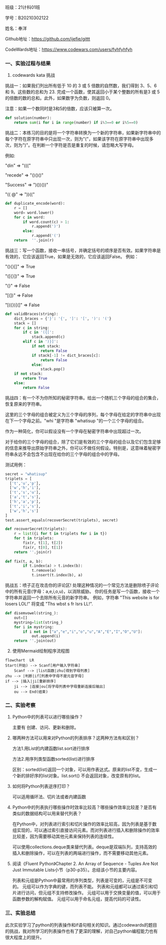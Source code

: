 班级：21计科01班


学号：B20210302122


姓名：奉洋


Github地址：https://github.com/ijefie/gittt


CodeWards地址：https://www.codewars.com/users/fyhfyhfyh


### 一、实验过程与结果
1. codewards kata 挑战

挑战一：如果我们列出所有低于 10 的 3 或 5 倍数的自然数，我们得到 3、5、6 和 9。这些数的总和为 23. 完成一个函数，使其返回小于某个整数的所有是3 或 5 的倍数的数的总和。此外，如果数字为负数，则返回 0。

注意：如果一个数同时是3和5的倍数，应该只被算一次。
```python
def solution(number):
    return sum(i for i in range(number) if i%3==0 or i%5==0)
```

挑战二：本练习的目的是将一个字符串转换为一个新的字符串，如果新字符串中的每个字符在原字符串中只出现一次，则为"("，如果该字符在原字符串中出现多次，则为")"。在判断一个字符是否是重复的时候，请忽略大写字母。

例如:

"din"      =>  "((("

"recede"   =>  "()()()"

"Success"  =>  ")())())"

"(( @"     =>  "))(("
```python
def duplicate_encode(word):
    r = []
    word= word.lower()
    for c in word:
        if word.count(c) > 1:
            r.append(')')
        else:
            r.append('(')
    return  ''.join(r)
```

挑战三：写一个函数，接收一串括号，并确定括号的顺序是否有效。如果字符串是有效的，它应该返回True，如果是无效的，它应该返回False。 例如：

"(){}[]" => True 

"([{}])" => True

 "(}" => False

 "[(])" => False 

"[({})](]" => False
```python
def validBraces(string):
    dict_braces = {'}': '{', ']': '[', ')': '('}
    stack = []
    for c in string:
        if c in '({[':
            stack.append(c)
        elif c in ')}]':
            if not stack:
                return False
            if stack[-1] != dict_braces[c]:
                return False
            else:
                stack.pop()
    if not stack:
        return True
    else:
        return False
```

挑战四：有一个不为你所知的秘密字符串。给出一个随机三个字母的组合的集合，恢复原来的字符串。

这里的三个字母的组合被定义为三个字母的序列，每个字母在给定的字符串中出现在下一个字母之前。"whi "是字符串 "whatisup "的一个三个字母的组合。

作为一种简化，你可以假设没有一个字母在秘密字符串中出现超过一次。

对于给你的三个字母的组合，除了它们是有效的三个字母的组合以及它们包含足够的信息来推导出原始字符串之外，你可以不做任何假设。特别是，这意味着秘密字符串永远不会包含不出现在给你的三个字母的组合中的字母。

测试用例：
```python
secret = "whatisup"
triplets = [
  ['t','u','p'],
  ['w','h','i'],
  ['t','s','u'],
  ['a','t','s'],
  ['h','a','p'],
  ['t','i','s'],
  ['w','h','s']
]
test.assert_equals(recoverSecret(triplets), secret)
```
```python
def recoverSecret(triplets):
    r = list({i for t in triplets for i in t})
    for t in triplets:
        fix(r, t[1], t[2])
        fix(r, t[0], t[1])
    return ''.join(r)
      
def fix(t, a, b):
        if t.index(a) > t.index(b):
            t.remove(a)
            t.insert(t.index(b), a)
```

挑战五：喷子正在攻击你的评论区! 处理这种情况的一个常见方法是删除喷子评论中的所有元音(字母：a,e,i,o,u)，以消除威胁。 你的任务是写一个函数，接收一个字符串并返回一个去除所有元音的新字符串。 例如，字符串 "This website is for losers LOL!" 将变成 "Ths wbst s fr lsrs LL!".
```python
def disemvowel(string_):
    out=[]
    mystring=list(string_)
    for i in mystring:
        if i not in ["a","e","i","o","u","A","E","I","O","U"]:
            out.append(i)
    return ''.join(out)


```


2. 使用Mermaid绘制程序流程图
```mermaid
flowchart  LR
Start(开始) --> Scanf[用户输入字符串]
    Scanf --> |list函数|zhu[得到字母列表]
zhu --> |判断|if[列表中字母不是元音字母]
if --> |插入|ji[重新排序]
    ji --> |连接|ou[将字母列表中字母重新连接后输出]
    ou --> End(结束)
```


### 二、实验考察
1. Python中的列表可以进行哪些操作？

    主要有 创建、访问、更新和删除。
2. 哪两种方法可以用来对Python的列表排序？这两种方法有和区别？

    方法1.用List的内建函数list.sort进行排序

    方法2.用序列类型函数sorted(list)进行排序

    区别：sorted(list)返回一个对象，可以用作表达式。原来的list不变，生成一个新的排好序的list对象。list.sort() 不会返回对象，改变原有的list。

3. 如何将Python列表逆序打印？
   
   可以适用循环法、切片法或者内建函数
4. Python中的列表执行哪些操作时效率比较高？哪些操作效率比较差？是否有类似的数据结构可以用来替代列表？

    在Python中，对列表进行索引和切片操作的效率比较高，因为列表是基于数组实现的，可以通过索引直接访问元素。而对列表进行插入和删除操作的效率比较差，因为需要移动其他元素来保持列表的连续性。

    可以使用collections.deque类来替代列表。deque是双端队列，支持高效的插入和删除操作，可以在列表的两端进行操作，而不需要移动其他元素。
5. 阅读《Fluent Python》Chapter 2. An Array of Sequence - Tuples Are Not Just Immutable Lists小节（p30-p35）。总结该小节的主要内容。

   列表和元组是Python中最常用的序列类型，列表是可变的，元组是不可变的。
   元组可以作为字典的键，而列表不能。
   列表和元组都可以通过索引和切片进行访问，但元组不支持修改操作。
   元组可以用于交换变量的值，可以用于函数参数的解构赋值。
   元组可以用于命名元组，提高代码的可读性。

### 三、实验总结
此次实验学习了python的列表操作和if语句相关的知识。通过codewards的题目的挑战，我对所学习的列表操作也有了更深的理解，对自己python编程能力也有很大程度上的提升。

